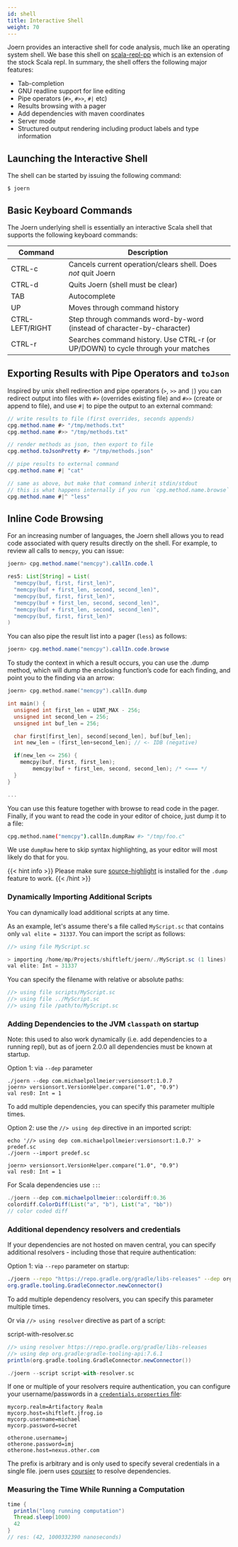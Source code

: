 ```yaml
---
id: shell
title: Interactive Shell
weight: 70
---
```


Joern provides an interactive shell for code analysis, much like an
operating system shell. We base this shell on [scala-repl-pp](https://github.com/mpollmeier/scala-repl-pp/) which is an extension of the stock Scala repl. In summary, the shell offers the following major features:

* Tab-completion
* GNU readline support for line editing
* Pipe operators (`#>`, `#>>`, `#|` etc)
* Results browsing with a pager
* Add dependencies with maven coordinates
* Server mode
* Structured output rendering including product labels and type information


## Launching the Interactive Shell

The shell can be started by issuing the following command:

```shell
$ joern
```

## Basic Keyboard Commands

The Joern underlying shell is essentially an interactive Scala shell that supports the following keyboard commands:

| **Command** | **Description** |
| - | - |
| CTRL-c | Cancels current operation/clears shell. Does *not* quit Joern |
| CTRL-d | Quits Joern (shell must be clear) |
| TAB | Autocomplete |
| UP | Moves through command history |
| CTRL-LEFT/RIGHT | Step through commands word-by-word (instead of character-by-character) |
| CTRL-r | Searches command history. Use CTRL-r (or UP/DOWN) to cycle through your matches |

## Exporting Results with Pipe Operators and `toJson`

Inspired by unix shell redirection and pipe operators (`>`, `>>` and `|`) you can redirect output into files with `#>` (overrides existing file) and `#>>` (create or append to file), and use `#|` to pipe the output to an external command:

```java
// write results to file (first overrides, seconds appends)
cpg.method.name #> "/tmp/methods.txt"
cpg.method.name #>> "/tmp/methods.txt"

// render methods as json, then export to file
cpg.method.toJsonPretty #> "/tmp/methods.json"

// pipe results to external command
cpg.method.name #| "cat" 

// same as above, but make that command inherit stdin/stdout
// this is what happens internally if you run `cpg.method.name.browse`
cpg.method.name #|^ "less"
```


## Inline Code Browsing

For an increasing number of languages, the Joern shell allows you to
read code associated with query results directly on the shell. For
example, to review all calls to `memcpy`, you can issue:

```java
joern> cpg.method.name("memcpy").callIn.code.l

res5: List[String] = List(
  "memcpy(buf, first, first_len)",
  "memcpy(buf + first_len, second, second_len)",
  "memcpy(buf, first, first_len)",
  "memcpy(buf + first_len, second, second_len)",
  "memcpy(buf + first_len, second, second_len)",
  "memcpy(buf, first, first_len)"
)
```

You can also pipe the result list into a pager (`less`) as follows:

```java
joern> cpg.method.name("memcpy").callIn.code.browse
```


To study the context in which a result occurs, you can use the .dump
method, which will dump the enclosing function’s code for each
finding, and point you to the finding via an arrow:

```c
joern> cpg.method.name("memcpy").callIn.dump

int main() {
  unsigned int first_len = UINT_MAX - 256;
  unsigned int second_len = 256;
  unsigned int buf_len = 256;

  char first[first_len], second[second_len], buf[buf_len];
  int new_len = (first_len+second_len); // <- IDB (negative)

  if(new_len <= 256) {
	memcpy(buf, first, first_len);
        memcpy(buf + first_len, second, second_len); /* <=== */
  }
}

...
```
You can use this feature together with browse to read code in the
pager. Finally, if you want to read the code in your editor of choice,
just dump it to a file:

```bash
cpg.method.name("memcpy").callIn.dumpRaw #> "/tmp/foo.c"
```

We use `dumpRaw` here to skip syntax highlighting, as your editor will
most likely do that for you.

{{< hint info >}}
Please make sure
[source-highlight](https://www.gnu.org/software/src-highlite/) is
installed for the `.dump` feature to work.
{{< /hint >}}

### Dynamically Importing Additional Scripts

You can dynamically load additional scripts at any time.

As an example, let's assume there's a file called `MyScript.sc` that contains only `val elite = 31337`. You can import the script as follows:

```java
//> using file MyScript.sc

> importing /home/mp/Projects/shiftleft/joern/./MyScript.sc (1 lines)
val elite: Int = 31337
```

You can specify the filename with relative or absolute paths:
```java
//> using file scripts/MyScript.sc
//> using file ../MyScript.sc
//> using file /path/to/MyScript.sc
```

### Adding Dependencies to the JVM `classpath` on startup
Note: this used to also work dynamically (i.e. add dependencies to a running repl), but as of joern 2.0.0 all dependencies must be known at startup. 

Option 1: via `--dep` parameter
```shell
./joern --dep com.michaelpollmeier:versionsort:1.0.7
joern> versionsort.VersionHelper.compare("1.0", "0.9")
val res0: Int = 1
```
To add multiple dependencies, you can specify this parameter multiple times.

Option 2: use the `//> using dep` directive in an imported script:
```shell
echo '//> using dep com.michaelpollmeier:versionsort:1.0.7' > predef.sc
./joern --import predef.sc

joern> versionsort.VersionHelper.compare("1.0", "0.9")
val res0: Int = 1
```

For Scala dependencies use `::`:
```java
./joern --dep com.michaelpollmeier::colordiff:0.36
colordiff.ColorDiff(List("a", "b"), List("a", "bb"))
// color coded diff
```

### Additional dependency resolvers and credentials
If your dependencies are not hosted on maven central, you can specify additional resolvers - including those that require authentication:

Option 1: via `--repo` parameter on startup:
```bash
./joern --repo "https://repo.gradle.org/gradle/libs-releases" --dep org.gradle:gradle-tooling-api:7.6.1
org.gradle.tooling.GradleConnector.newConnector()
```
To add multiple dependency resolvers, you can specify this parameter multiple times.

Or via `//> using resolver` directive as part of a script:

script-with-resolver.sc
```scala
//> using resolver https://repo.gradle.org/gradle/libs-releases
//> using dep org.gradle:gradle-tooling-api:7.6.1
println(org.gradle.tooling.GradleConnector.newConnector())
```
```scala
./joern --script script-with-resolver.sc
```

If one or multiple of your resolvers require authentication, you can configure your username/passwords in a [`credentials.properties` file](https://get-coursier.io/docs/other-credentials#property-file):
```
mycorp.realm=Artifactory Realm
mycorp.host=shiftleft.jfrog.io
mycorp.username=michael
mycorp.password=secret

otherone.username=j
otherone.password=imj
otherone.host=nexus.other.com
```
The prefix is arbitrary and is only used to specify several credentials in a single file. joern uses [coursier](https://get-coursier.io) to resolve dependencies. 


### Measuring the Time While Running a Computation

```java
time { 
  println("long running computation")
  Thread.sleep(1000)
  42
}
// res: (42, 1000332390 nanoseconds)
```

